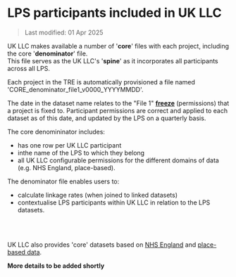 # LPS participants included in UK LLC

>Last modified: 01 Apr 2025

UK LLC makes available a number of '**core**' files with each project, including the core '**denominator**' file.  
This file serves as the UK LLC's '**spine**' as it incorporates all participants across all LPS.

Each project in the TRE is automatically provisioned a file named 'CORE_denominator_file1_v0000_YYYYMMDD'.  

The date in the dataset name relates to the "File 1" [**freeze**](../../database/Sample/UKLLC_sample.md) (permissions) that a project is fixed to. Participant permissions are correct and applied to each dataset as of this date, and updated by the LPS on a quarterly basis. 

The core denomininator includes:
* has one row per UK LLC participant 
* inthe name of the LPS to which they belong
* all UK LLC configurable permissions for the different domains of data (e.g. NHS England, place-based). 


The denominator file enables users to:
* calculate linkage rates (when joined to linked datasets)
* contextualise LPS participants within UK LLC in relation to the LPS datasets. 
<br>
<br>

UK LLC also provides 'core' datasets based on [NHS England](../../linked_health_data/NHS_England/Core%20datasets/core_NHSE_summary.md) and [place-based data](../../linked_geo_data/datasets/Core/core_place_based.md).


**More details to be added shortly**